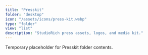 ```yaml
---
title: "Presskit"
folder: "desktop"
icon: "/assets/icons/press-kit.webp"
type: "folder"
view: "list"
description: "StudioRich press assets, logos, and media kit."
---
```


Temporary placeholder for Presskit folder contents.
